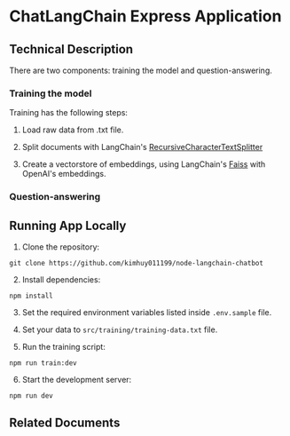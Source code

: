 # ChatLangChain Express Application

## Technical Description

There are two components: training the model and question-answering.

### Training the model

Training has the following steps:

1. Load raw data from .txt file.

2. Split documents with LangChain's [RecursiveCharacterTextSplitter](https://js.langchain.com/docs/modules/data_connection/document_transformers/recursive_text_splitter)

3. Create a vectorstore of embeddings, using LangChain's [Faiss](https://js.langchain.com/docs/integrations/vectorstores/faiss) with OpenAI's embeddings.

### Question-answering

## Running App Locally

1. Clone the repository:

```
git clone https://github.com/kimhuy011199/node-langchain-chatbot
```

2. Install dependencies:

```
npm install
```

3. Set the required environment variables listed inside `.env.sample` file.

4. Set your data to `src/training/training-data.txt` file.

5. Run the training script:

```
npm run train:dev
```

6. Start the development server:

```
npm run dev
```

## Related Documents
